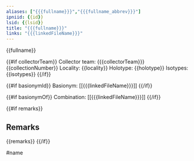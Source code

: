 ```yaml
---
aliases: ["{{{fullname}}}","{{{fullname_abbrev}}}"]
ipniid: {{id}}
lsid: {{lsid}}
title: "{{{fullname}}}"
links: "{{{linkedFileName}}}"
---
```


{{fullname}}

{{#if collectorTeam}}
Collector team: {{{collectorTeam}}} {{collectionNumber}}
Locality: {{locality}}
Holotype: {{holotype}}
Isotypes: {{isotypes}}
{{/if}}

{{#if basionymId}}
Basionym: [[{{{linkedFileName}}}]]
{{/if}}

{{#if basionymOf}}
Combination: [[{{{linkedFileName}}}]]
{{/if}}

{{#if remarks}}
## Remarks
{{remarks}}
{{/if}}

#name